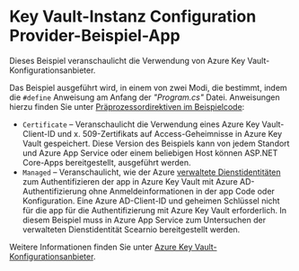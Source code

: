 # <a name="key-vault-configuration-provider-sample-app"></a>Key Vault-Instanz Configuration Provider-Beispiel-App

Dieses Beispiel veranschaulicht die Verwendung von Azure Key Vault-Konfigurationsanbieter.

Das Beispiel ausgeführt wird, in einem von zwei Modi, die bestimmt, indem die `#define` Anweisung am Anfang der *"Program.cs"* Datei. Anweisungen hierzu finden Sie unter [Präprozessordirektiven im Beispielcode](https://docs.microsoft.com/aspnet/core#preprocessor-directives-in-sample-code):

* `Certificate` &ndash; Veranschaulicht die Verwendung eines Azure Key Vault-Client-ID und x. 509-Zertifikats auf Access-Geheimnisse in Azure Key Vault gespeichert. Diese Version des Beispiels kann von jedem Standort und Azure App Service oder einem beliebigen Host können ASP.NET Core-Apps bereitgestellt, ausgeführt werden.
* `Managed` &ndash; Veranschaulicht, wie der Azure [verwaltete Dienstidentitäten](https://docs.microsoft.com/azure/active-directory/managed-identities-azure-resources/overview) zum Authentifizieren der app in Azure Key Vault mit Azure AD-Authentifizierung ohne Anmeldeinformationen in der app Code oder Konfiguration. Eine Azure AD-Client-ID und geheimen Schlüssel nicht für die app für die Authentifizierung mit Azure Key Vault erforderlich. In diesem Beispiel muss in Azure App Service zum Untersuchen der verwalteten Dienstidentität Scearnio bereitgestellt werden.

Weitere Informationen finden Sie unter [Azure Key Vault-Konfigurationsanbieter](https://docs.microsoft.com/aspnet/core/security/key-vault-configuration).
